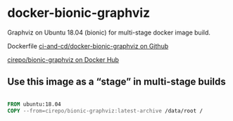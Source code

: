# docker-bionic-graphviz

Graphviz on Ubuntu 18.04 (bionic) for multi-stage docker image build.

Dockerfile [ci-and-cd/docker-bionic-graphviz on Github](https://github.com/ci-and-cd/docker-bionic-graphviz)

[cirepo/bionic-graphviz on Docker Hub](https://hub.docker.com/r/cirepo/bionic-graphviz/)

## Use this image as a “stage” in multi-stage builds

```dockerfile

FROM ubuntu:18.04
COPY --from=cirepo/bionic-graphviz:latest-archive /data/root /

```
